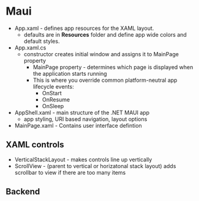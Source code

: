 # Maui

* App.xaml - defines app resources for the XAML layout.  
    * defaults are in **Resources** folder and define app wide colors and default styles.
* App.xaml.cs
    * constructor creates initial window and assigns it to MainPage property
        * MainPage property - determines which page is displayed when the application starts running 
        * This is where you override common platform-neutral app lifecycle events:
            * OnStart
            * OnResume
            * OnSleep
* AppShell.xaml - main structure of the .NET MAUI app
    * app styling, URI based navigation, layout options 
* MainPage.xaml - Contains user interface defintion



## XAML controls
* VerticalStackLayout - makes controls line up vertically
* ScrollView - (parent to vertical or horizatonal stack layout) adds scrollbar to view if there are too many items

## Backend 

